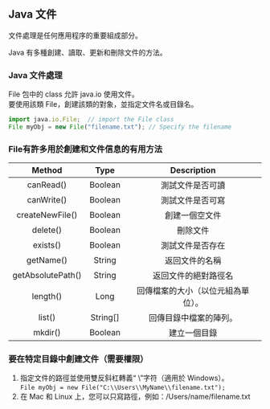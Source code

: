 ## Java 文件

文件處理是任何應用程序的重要組成部分。

Java 有多種創建、讀取、更新和刪除文件的方法。

### Java 文件處理
File 包中的 class 允許 java.io 使用文件。   
要使用該類 File，創建該類的對象，並指定文件名或目錄名。

```js
import java.io.File;  // import the File class
File myObj = new File("filename.txt"); // Specify the filename
```

### File有許多用於創建和文件信息的有用方法
|Method|Type|Description|
|:---:|:---:|:---:|
|canRead()|Boolean|測試文件是否可讀|
|canWrite()|Boolean|測試文件是否可寫|
|createNewFile()|Boolean|創建一個空文件|
|delete()|Boolean|刪除文件|
|exists()|Boolean|測試文件是否存在|
|getName()|String|返回文件的名稱|
|getAbsolutePath()|String|返回文件的絕對路徑名|
|length()|Long|回傳檔案的大小（以位元組為單位）。|
|list()|String[]|回傳目錄中檔案的陣列。|
|mkdir()|Boolean|建立一個目錄|


### 要在特定目錄中創建文件（需要權限）
1.  指定文件的路徑並使用雙反斜杠轉義“ \”字符（適用於 Windows）。   
    ``` File myObj = new File("C:\\Users\\MyName\\filename.txt"); ```
2.  在 Mac 和 Linux 上，您可以只寫路徑，例如：/Users/name/filename.txt
